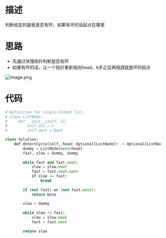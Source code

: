 # 描述

判断给定的链表是否有环，如果有环的话起点在哪里


# 思路

* 先通过快慢指针判断是否有环
* 如果有环的话，让一个指针重新指向head，k步之后再相遇就是环的起点

![image.png](image-20220626225838-zvet59p.png)


# 代码


```python
# Definition for singly-linked list.
# class ListNode:
#     def __init__(self, x):
#         self.val = x
#         self.next = None

class Solution:
    def detectCycle(self, head: Optional[ListNode]) -> Optional[ListNode]:
        dummy = ListNode(next=head)
        fast, slow = dummy, dummy
      
        while fast and fast.next:
            slow = slow.next
            fast = fast.next.next
            if slow == fast:
                break
      
        if (not fast) or (not fast.next):
            return None
      
        slow = dummy
      
        while slow != fast:
            slow = slow.next
            fast = fast.next
          
        return slow
```
